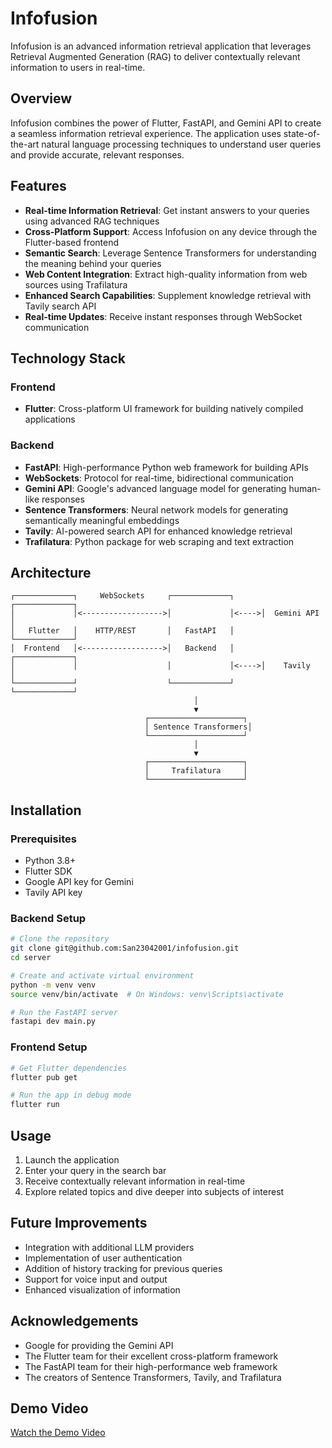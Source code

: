 # Infofusion

Infofusion is an advanced information retrieval application that leverages Retrieval Augmented Generation (RAG) to deliver contextually relevant information to users in real-time.

## Overview

Infofusion combines the power of Flutter, FastAPI, and Gemini API to create a seamless information retrieval experience. The application uses state-of-the-art natural language processing techniques to understand user queries and provide accurate, relevant responses.


## Features

- **Real-time Information Retrieval**: Get instant answers to your queries using advanced RAG techniques
- **Cross-Platform Support**: Access Infofusion on any device through the Flutter-based frontend
- **Semantic Search**: Leverage Sentence Transformers for understanding the meaning behind your queries
- **Web Content Integration**: Extract high-quality information from web sources using Trafilatura
- **Enhanced Search Capabilities**: Supplement knowledge retrieval with Tavily search API
- **Real-time Updates**: Receive instant responses through WebSocket communication

## Technology Stack

### Frontend
- **Flutter**: Cross-platform UI framework for building natively compiled applications

### Backend
- **FastAPI**: High-performance Python web framework for building APIs
- **WebSockets**: Protocol for real-time, bidirectional communication
- **Gemini API**: Google's advanced language model for generating human-like responses
- **Sentence Transformers**: Neural network models for generating semantically meaningful embeddings
- **Tavily**: AI-powered search API for enhanced knowledge retrieval
- **Trafilatura**: Python package for web scraping and text extraction

## Architecture

```
┌─────────────┐     WebSockets     ┌─────────────┐      ┌─────────────┐
│             │<------------------>│             │<---->│  Gemini API │
│   Flutter   │    HTTP/REST       │   FastAPI   │      └─────────────┘
│  Frontend   │<------------------>│   Backend   │      ┌─────────────┐
│             │                    │             │<---->│    Tavily   │
└─────────────┘                    └─────────────┘      └─────────────┘
                                         │
                                         ▼
                              ┌─────────────────────┐
                              │ Sentence Transformers│
                              └─────────────────────┘
                                         │
                                         ▼
                              ┌─────────────────────┐
                              │     Trafilatura     │
                              └─────────────────────┘
```

## Installation

### Prerequisites
- Python 3.8+
- Flutter SDK
- Google API key for Gemini
- Tavily API key

### Backend Setup

```bash
# Clone the repository
git clone git@github.com:San23042001/infofusion.git
cd server

# Create and activate virtual environment
python -m venv venv
source venv/bin/activate  # On Windows: venv\Scripts\activate

# Run the FastAPI server
fastapi dev main.py
```

### Frontend Setup

```bash
# Get Flutter dependencies
flutter pub get

# Run the app in debug mode
flutter run
```

## Usage

1. Launch the application
2. Enter your query in the search bar
3. Receive contextually relevant information in real-time
4. Explore related topics and dive deeper into subjects of interest

## Future Improvements

- Integration with additional LLM providers
- Implementation of user authentication
- Addition of history tracking for previous queries
- Support for voice input and output
- Enhanced visualization of information

## Acknowledgements

- Google for providing the Gemini API
- The Flutter team for their excellent cross-platform framework
- The FastAPI team for their high-performance web framework
- The creators of Sentence Transformers, Tavily, and Trafilatura

## Demo Video
[Watch the Demo Video](https://drive.google.com/file/d/14Xqjhp0It84m-xEd3CEfuw4p6-iWJ12P/view?usp=drive_link)

